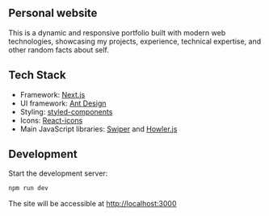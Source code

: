 ## Personal website

This is a dynamic and responsive portfolio built with modern web technologies,
showcasing my projects, experience, technical expertise, and other random facts about
self.

## Tech Stack

- Framework: [Next.js](https://nextjs.org/)
- UI framework: [Ant Design](https://ant.design/)
- Styling: [styled-components](https://styled-components.com/)
- Icons: [React-icons](https://github.com/react-icons/react-icons)
- Main JavaScript libraries: [Swiper](https://swiperjs.com/react) and [Howler.js](https://howlerjs.com/)

## Development

Start the development server:

```bash
npm run dev
```

The site will be accessible at [http://localhost:3000](http://localhost:3000)